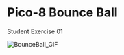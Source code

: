 # Pico-8 Bounce Ball
 Student Exercise 01

![BounceBall_GIF](https://user-images.githubusercontent.com/43956936/70328860-57e4be80-183a-11ea-9b00-a3ccb62dd1af.gif)
